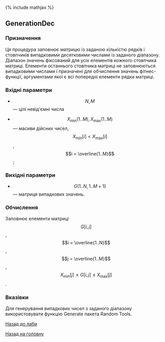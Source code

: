 {% include mathjax %}

## GenerationDec
	
### Призначення

Ця процедура заповнює матрицю із заданою кількістю рядків і стовпчиків випадковими десятковими числами із заданого діапазону. Діапазон значень фіксований для усіх елементів кожного стовпчика матриці. Елементи останнього стовпчика матриці не заповнюються випадковими числами і призначені для обчислення значень фітнес-функції, аргументами якої є всі попередні елементи рядка матриці.

### Вхідні параметри

- $$N, M$$ &mdash; цілі невід'ємні числа

- $$X_{\text{min}}(1..M), X_{\text{max}}(1..M)$$ &mdash; масиви дійсних чисел, $$X_{\text{min}}[i] < X_{\text{max}}[i]$$, $$i = \overline{1..M}$$;

### Вихідні параметри

- $$G(1..N, 1..M+1)$$ &mdash; матриця випадкових значень.

### Обчислення

Заповнює елементи матриці $$G[i,j]$$, $$i = \overline{1..N}$$, $$j = \overline{1..M}$$, $$X_{\text{min}}[j] \le G[i, j] \le X_{\text{max}}[j]$$.

### Вказівки

Для генерування випадкових чисел з заданого діапазону використовувати функцію Generate пакета Random Tools.

[Назад до лаби](README.md)

[Назад на головну](../README.md)